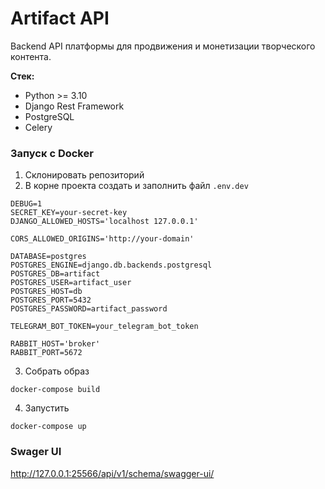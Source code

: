 # Artifact API

Backend API платформы для продвижения и монетизации творческого контента.

**Стек:**
- Python >= 3.10
- Django Rest Framework
- PostgreSQL
- Celery

### Запуск с Docker

1. Склонировать репозиторий
2. В корне проекта создать и заполнить файл `.env.dev`
```
DEBUG=1
SECRET_KEY=your-secret-key
DJANGO_ALLOWED_HOSTS='localhost 127.0.0.1'

CORS_ALLOWED_ORIGINS='http://your-domain'

DATABASE=postgres
POSTGRES_ENGINE=django.db.backends.postgresql
POSTGRES_DB=artifact
POSTGRES_USER=artifact_user
POSTGRES_HOST=db
POSTGRES_PORT=5432
POSTGRES_PASSWORD=artifact_password

TELEGRAM_BOT_TOKEN=your_telegram_bot_token

RABBIT_HOST='broker'
RABBIT_PORT=5672
```
3. Собрать образ
```
docker-compose build
```
4. Запустить
```
docker-compose up
```

### Swager UI
http://127.0.0.1:25566/api/v1/schema/swagger-ui/
